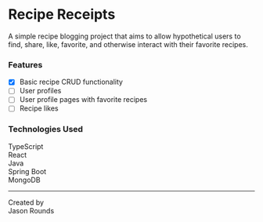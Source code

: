 # Recipe Receipts #

A simple recipe blogging project that aims to allow hypothetical users to find, share, like, favorite, and otherwise interact with their favorite recipes.

### Features ###
- [x] Basic recipe CRUD functionality
- [ ] User profiles
- [ ] User profile pages with favorite recipes
- [ ] Recipe likes

### Technologies Used ###
TypeScript
<br />
React
<br />
Java
<br />
Spring Boot
<br />
MongoDB
<br />

---

Created by
<br />
Jason Rounds
